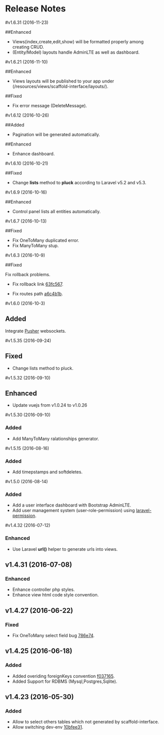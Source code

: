 # Release Notes

#v1.6.31 (2016-11-23)

##Enhanced

- Views(index,create,edit,show) will be formatted properly among creating CRUD.
- (Entity/Model) layouts handle AdminLTE as well as dashboard.

#v1.6.21 (2016-11-10)

##Enhanced

- Views layouts will be published to your app under (/resources/views/scaffold-interface/layouts/).

##Fixed

- Fix error message (DeleteMessage).

#v1.6.12 (2016-10-26)

##Added

- Pagination will be generated automatically.

##Enhanced

- Enhance dashboard.

#v1.6.10 (2016-10-21)

##Fixed

- Change **lists** method to **pluck** according to Laravel v5.2 and v5.3.

#v1.6.9 (2016-10-16)

##Enhanced

- Control panel lists all entities automatically.

#v1.6.7 (2016-10-13)

##Fixed

- Fix OneToMany duplicated error.
- Fix ManyToMany stup.

#v1.6.3 (2016-10-9)

##Fixed

Fix rollback problems.
 
 - Fix rollback link [63fc567](https://github.com/amranidev/scaffold-interface/commit/ca1ca9f415340199fc42460f6d355d7085993bb1).

 - Fix routes path [a6c4b1b](https://github.com/amranidev/scaffold-interface/commit/e1611db39de6f17f28c5a50a7d13e65baae2227b).

#v1.6.0 (2016-10-3)

## Added

Integrate [Pusher](https://pusher.com/) websockets.

#v1.5.35 (2016-09-24)

## Fixed

- Change lists method to pluck. 

#v1.5.32 (2016-09-10)

## Enhanced

- Update vuejs from v1.0.24 to v1.0.26 

#v1.5.30 (2016-09-10)

### Added
- Add ManyToMany ralationships generator.

#v1.5.15 (2016-08-16)

### Added
- Add timepstamps and softdeletes.

#v1.5.0 (2016-08-14)

### Added
- Add a user interface dashboard with Bootstrap AdminLTE.
- Add user management system (user-role-permission) using [laravel-permission](https://github.com/spatie/laravel-permission).

#v1.4.32 (2016-07-12)

### Enhanced
- Use Laravel **url()** helper to generate urls into views.

## v1.4.31 (2016-07-08)

### Enhanced
- Enhance controller php styles.
- Enhance view html code style convention.

## v1.4.27 (2016-06-22)

### Fixed
- Fix OneToMany select field bug [786e74](https://github.com/amranidev/scaffold-interface/commit/786e74de0a62d7cc88c80617f88bec02dd3e40cd).

## v1.4.25 (2016-06-18)

### Added
- Added overiding foreignKeys convention [f037165](https://github.com/amranidev/scaffold-interface/commit/f03716595ca027a19588730b2c9f9ebb83310988).
- Added Support for RDBMS (Mysql,Postgres,Sqlite).

## v1.4.23 (2016-05-30)

### Added
- Allow to select others tables which not generated by scaffold-interface.
- Allow switching dev-env [10bfee31](https://github.com/amranidev/scaffold-interface/commit/10bfee31fffa407b1b561c2bd7344563f5e43a88).
